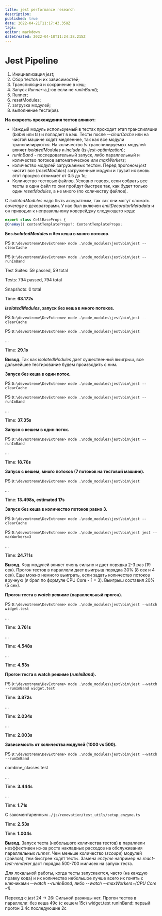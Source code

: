 ```yaml
---
title: jest performance research
description: 
published: true
date: 2022-04-21T11:17:43.358Z
tags: 
editor: markdown
dateCreated: 2022-04-18T11:24:38.215Z
---
```


# Jest Pipeline

1. Инициализация *jest*;
2. Сбор тестов и их зависимостей;
3. Транспиляция и сохранение в кеш;
4. Запуск *Runner*-а,(-ов если не *runInBand*);
5. Runner;
6. resetModules;
7. загрузка модулей;
8. выполнение теста(ов).

**На скорость прохождения тестов влияют:**

* Каждый модуль используемый в тестах проходит этап транспиляции (*babel* или *ts*) и попадает в кэш. Тесты после *--clearCache* или на чистой машине ходят медленнее, так как все модули транспилируются. На количество *ts* транспилируемых модулей влияет *isolatedModules* и *include* (*ts-jest-optimization*);
* *runInBand* - последовательный запуск, либо параллельный и количество потоков автоматическое или *maxWorkers*;
* количество модулей загружаемых тестом. Перед прогоном *jest* чистит все (*resetModules*) загруженные модули и грузит их вновь этот процесс отнимает от 0.5 до 1с;
* Количество тестовых файлов. Условно говоря, если собрать все тесты в один файл то они пройдут быстрее так, как будет только один *resetModules*, а не много (по количеству файлов).

С *isolatedModules* надо быть аккуратным, так как они могут сломать *coverage* с декораторами. У нас был включен *emitDecoratorMetadata* и он приводил к неправильному коверейджу следующего кода:

```typescript
export class CellBaseProps {
@OneWay() contentTemplateProps?: ContentTemplateProps;
```

**Без *isolatedModules* и без кеша в много потоков.**

PS `D:\devextreme\DevExtreme> node .\node_modules\jest\bin\jest --clearCache`

PS `D:\devextreme\DevExtreme> node .\node_modules\jest\bin\jest --runInBand`

Test Suites: 59 passed, 59 total

Tests:       794 passed, 794 total

Snapshots:   0 total

Time: **63.172s**

***isolatedModules*, запуск без кеша в много потоков.**

PS `D:\devextreme\DevExtreme> node .\node_modules\jest\bin\jest --clearCache`

PS `D:\devextreme\DevExtreme> node .\node_modules\jest\bin\jest`

...

Time: **29.1s**

**Вывод**. Так как *isolatedModules* дает существенный выигрыш, все дальнейшее тестирование будем производить с ним.

**Запуск без кеша в один поток.**

PS `D:\devextreme\DevExtreme> node .\node_modules\jest\bin\jest --clearCache`

PS `D:\devextreme\DevExtreme> node .\node_modules\jest\bin\jest --runInBand`

...

Time: **37.35s**

**Запуск с кешем в один поток.**

PS `D:\devextreme\DevExtreme> node .\node_modules\jest\bin\jest --runInBand`

...

Time: **18.76s**

**Запуск с кешем, много потоков (7 потоков на тестовой машине).**

PS `D:\devextreme\DevExtreme> node .\node_modules\jest\bin\jest`

...

Time: **13.498s, estimated 17s**

**Запуск без кеша в количество потоков равно 3.**

PS `D:\devextreme\DevExtreme> node .\node_modules\jest\bin\jest --clearCache`

PS `D:\devextreme\DevExtreme> node .\node_modules\jest\bin\jest jest --maxWorkers=3`

...

Time: **24.711s**

**Вывод**. Кэш модулей влияет очень сильно и дает порядка 2-3 раз (19 сек). Прогон тестов в параллели дает выигрыш порядка 30% (8 сек и 4 сек). Еще можно немного выиграть, если задать количество потоков вручную (я брал по формуле CPU Core - 1 = 3). Выигрыш составил 20% (5 сек).

**Прогон теста в *watch* режиме (параллельный прогон).**

PS `D:\devextreme\DevExtreme> node .\node_modules\jest\bin\jest --watch widget.test`

...

Time: **3.761s**

...

Time: **4.548s**

...

Time: **4.53s**

**Прогон теста в watch режиме (*runInBand*).**

PS `D:\devextreme\DevExtreme> node .\node_modules\jest\bin\jest --watch --runInBand widget.test`

Time: **3.872s**

...

Time: **2.034s**

...

Time: **2.003s**

**Зависимость от количества модулей (1000 vs 500).**

PS `D:\devextreme\DevExtreme> node .\node_modules\jest\bin\jest --watch --runInBand`

combine_classes.test

...

Time: **3.444s**

...

Time: **1.71s**

С закоментаренным `./js/renovation/test_utils/setup_enzyme.ts`

Time: **2.53s**

Time: **1.004s**

**Вывод**. Запуск теста (небольшого количества тестов) в параллели неэффективен из-за роста накладных расходов на обслуживания параллельных *runner*. Чем меньше количество (*scoupe*) модулей (файлов), тем быстрее ходят тесты. Замена *enzyme* например на *react-test-renderer* даст порядка 500-700 милисек на запуск теста.

Для локальной работы, когда тесты запускаются, часто (на каждую правку кода) и их количество небольшое лучше всего их гонять с ключиками *--watch --runInBand*, либо *--watch --maxWorkers=(CPU Core -1)*.

Переход с *jest* 24 -> 26: Сильной разницы нет.
Прогон тестов в параллели: без кеша 49с (с кешем 15с)
widget.test runInBand: первый прогон 3.4c последующие 2c
